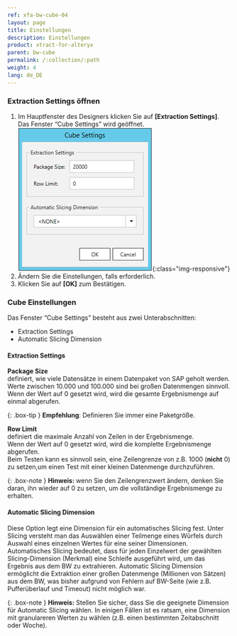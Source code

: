 ```yaml
---
ref: xfa-bw-cube-04
layout: page
title: Einstellungen
description: Einstellungen
product: xtract-for-alteryx
parent: bw-cube
permalink: /:collection/:path
weight: 4
lang: de_DE
---
```


### Extraction Settings öffnen

1. Im Hauptfenster des Designers klicken Sie auf **[Extraction Settings]**. Das Fenster “Cube Settings” wird geöffnet.
![Cube Extraction Settings](/img/content/xfa/xfa_cube_settings.png){:class="img-responsive"}
2. Ändern Sie die Einstellungen, falls erforderlich.
3. Klicken Sie auf **[OK]** zum Bestätigen.

### Cube Einstellungen
Das Fenster “Cube Settings” besteht aus zwei Unterabschnitten:
- Extraction Settings
- Automatic Slicing Dimension

#### Extraction Settings
**Package Size**<br>
definiert, wie viele Datensätze in einem Datenpaket von SAP geholt werden. <br>
Werte zwischen 10.000 und 100.000 sind bei großen Datenmengen sinnvoll. <br>
Wenn der Wert auf 0 gesetzt wird, wird die gesamte Ergebnismenge auf einmal abgerufen.

{: .box-tip }
**Empfehlung**: Definieren Sie immer eine Paketgröße.

**Row Limit**<br>
definiert die maximale Anzahl von Zeilen in der Ergebnismenge. <br>
Wenn der Wert auf 0 gesetzt wird, wird die komplette Ergebnismenge abgerufen.<br>
Beim Testen kann es sinnvoll sein, eine Zeilengrenze von z.B. 1000 (**nicht** 0) zu setzen,um einen Test mit einer kleinen Datenmenge durchzuführen.<br>

{: .box-note }
**Hinweis:** wenn Sie den Zeilengrenzwert ändern, denken Sie daran, ihn wieder auf 0 zu setzen, um die vollständige Ergebnismenge zu erhalten.<br>

#### Automatic Slicing Dimension

Diese Option legt eine Dimension für ein automatisches Slicing fest. Unter Slicing versteht man das Auswählen einer Teilmenge eines Würfels durch Auswahl eines einzelnen Wertes für eine seiner Dimensionen. Automatisches Slicing bedeutet, dass für jeden Einzelwert der gewählten Slicing-Dimension (Merkmal) eine Schleife ausgeführt wird, um das Ergebnis aus dem BW zu extrahieren.
Automatic Slicing Dimension ermöglicht die Extraktion einer großen Datenmenge (Millionen von Sätzen) aus dem BW, was bisher aufgrund von Fehlern auf BW-Seite (wie z.B. Pufferüberlauf und Timeout) nicht möglich war.

{: .box-note }
**Hinweis:** Stellen Sie sicher, dass Sie die geeignete Dimension für Automatic Slicing wählen. In einigen Fällen ist es ratsam, eine Dimension mit granulareren Werten zu wählen (z.B. einen bestimmten Zeitabschnitt oder Woche).


